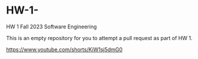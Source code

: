 # HW-1-

HW 1 Fall 2023 Software Engineering 

This is an empty repository for you to attempt a pull request as part of HW 1.

https://www.youtube.com/shorts/KiW1sj5dmG0
